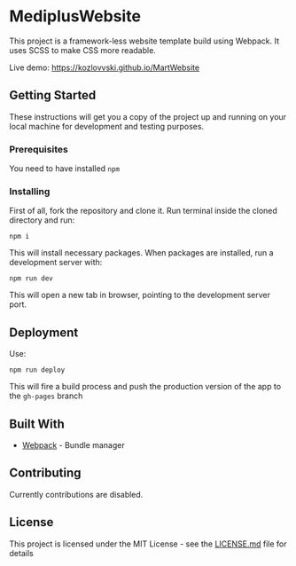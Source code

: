 # MediplusWebsite

This project is a framework-less website template build using Webpack. It uses SCSS to make CSS more readable.

Live demo: https://kozlovvski.github.io/MartWebsite

## Getting Started

These instructions will get you a copy of the project up and running on your local machine for development and testing purposes.

### Prerequisites

You need to have installed `npm`

### Installing

First of all, fork the repository and clone it. Run terminal inside the cloned directory and run:

```
npm i
```

This will install necessary packages. When packages are installed, run a development server with:

```
npm run dev
```

This will open a new tab in browser, pointing to the development server port.


## Deployment

Use: 

```
npm run deploy
```

This will fire a build process and push the production version of the app to the `gh-pages` branch

## Built With

* [Webpack](https://github.com/webpack/webpack) - Bundle manager

## Contributing

Currently contributions are disabled.

## License

This project is licensed under the MIT License - see the [LICENSE.md](LICENSE.md) file for details
